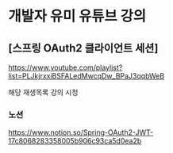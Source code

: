 # 개발자 유미 유튜브 강의
## [스프링 OAuth2 클라이언트 세션]
https://www.youtube.com/playlist?list=PLJkjrxxiBSFALedMwcqDw_BPaJ3qqbWeB

해당 재생목록 강의 시청

### 노션
https://www.notion.so/Spring-OAuth2-JWT-17c8068283358005b906c93ca5d0ea2b
